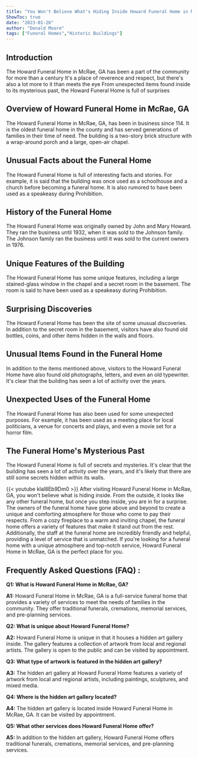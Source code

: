 ```yaml
---
title: "You Won't Believe What's Hiding Inside Howard Funeral Home in McRae, GA!"
ShowToc: true 
date: "2023-01-26"
author: "Donald Moore" 
tags: ["Funeral Homes","Historic Buildings"]
---
```

## Introduction

The Howard Funeral Home in McRae, GA has been a part of the community for more than a century It's a place of reverence and respect, but there's also a lot more to it than meets the eye From unexpected items found inside to its mysterious past, the Howard Funeral Home is full of surprises

## Overview of Howard Funeral Home in McRae, GA

The Howard Funeral Home in McRae, GA, has been in business since 114. It is the oldest funeral home in the county and has served generations of families in their time of need. The building is a two-story brick structure with a wrap-around porch and a large, open-air chapel.

## Unusual Facts about the Funeral Home

The Howard Funeral Home is full of interesting facts and stories. For example, it is said that the building was once used as a schoolhouse and a church before becoming a funeral home. It is also rumored to have been used as a speakeasy during Prohibition.

## History of the Funeral Home

The Howard Funeral Home was originally owned by John and Mary Howard. They ran the business until 1932, when it was sold to the Johnson family. The Johnson family ran the business until it was sold to the current owners in 1976.

## Unique Features of the Building

The Howard Funeral Home has some unique features, including a large stained-glass window in the chapel and a secret room in the basement. The room is said to have been used as a speakeasy during Prohibition.

## Surprising Discoveries

The Howard Funeral Home has been the site of some unusual discoveries. In addition to the secret room in the basement, visitors have also found old bottles, coins, and other items hidden in the walls and floors.

## Unusual Items Found in the Funeral Home

In addition to the items mentioned above, visitors to the Howard Funeral Home have also found old photographs, letters, and even an old typewriter. It's clear that the building has seen a lot of activity over the years.

## Unexpected Uses of the Funeral Home

The Howard Funeral Home has also been used for some unexpected purposes. For example, it has been used as a meeting place for local politicians, a venue for concerts and plays, and even a movie set for a horror film.

## The Funeral Home's Mysterious Past

The Howard Funeral Home is full of secrets and mysteries. It's clear that the building has seen a lot of activity over the years, and it's likely that there are still some secrets hidden within its walls.

{{< youtube klal8Eb9Dm0 >}} 
After visiting Howard Funeral Home in McRae, GA, you won't believe what is hiding inside. From the outside, it looks like any other funeral home, but once you step inside, you are in for a surprise. The owners of the funeral home have gone above and beyond to create a unique and comforting atmosphere for those who come to pay their respects. From a cozy fireplace to a warm and inviting chapel, the funeral home offers a variety of features that make it stand out from the rest. Additionally, the staff at the funeral home are incredibly friendly and helpful, providing a level of service that is unmatched. If you're looking for a funeral home with a unique atmosphere and top-notch service, Howard Funeral Home in McRae, GA is the perfect place for you.

## Frequently Asked Questions (FAQ) :
**Q1: What is Howard Funeral Home in McRae, GA?**

**A1:** Howard Funeral Home in McRae, GA is a full-service funeral home that provides a variety of services to meet the needs of families in the community. They offer traditional funerals, cremations, memorial services, and pre-planning services.

**Q2: What is unique about Howard Funeral Home?**

**A2:** Howard Funeral Home is unique in that it houses a hidden art gallery inside. The gallery features a collection of artwork from local and regional artists. The gallery is open to the public and can be visited by appointment.

**Q3: What type of artwork is featured in the hidden art gallery?**

**A3:** The hidden art gallery at Howard Funeral Home features a variety of artwork from local and regional artists, including paintings, sculptures, and mixed media.

**Q4: Where is the hidden art gallery located?**

**A4:** The hidden art gallery is located inside Howard Funeral Home in McRae, GA. It can be visited by appointment.

**Q5: What other services does Howard Funeral Home offer?**

**A5:** In addition to the hidden art gallery, Howard Funeral Home offers traditional funerals, cremations, memorial services, and pre-planning services.



